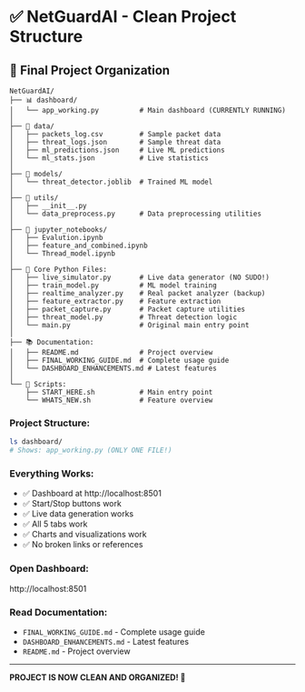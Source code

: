 # ✅ NetGuardAI - Clean Project Structure

## 📁 Final Project Organization

```
NetGuardAI/
├── 📊 dashboard/
│   └── app_working.py          # Main dashboard (CURRENTLY RUNNING)
│
├── 📂 data/
│   ├── packets_log.csv         # Sample packet data
│   ├── threat_logs.json        # Sample threat data
│   ├── ml_predictions.json     # Live ML predictions
│   └── ml_stats.json           # Live statistics
│
├── 🤖 models/
│   └── threat_detector.joblib  # Trained ML model
│
├── 🔧 utils/
│   ├── __init__.py
│   └── data_preprocess.py      # Data preprocessing utilities
│
├── 📓 jupyter_notebooks/
│   ├── Evalution.ipynb
│   ├── feature_and_combined.ipynb
│   └── Thread_model.ipynb
│
├── 🐍 Core Python Files:
│   ├── live_simulator.py       # Live data generator (NO SUDO!)
│   ├── train_model.py          # ML model training
│   ├── realtime_analyzer.py    # Real packet analyzer (backup)
│   ├── feature_extractor.py    # Feature extraction
│   ├── packet_capture.py       # Packet capture utilities
│   ├── threat_model.py         # Threat detection logic
│   └── main.py                 # Original main entry point
│
├── 📚 Documentation:
│   ├── README.md               # Project overview
│   ├── FINAL_WORKING_GUIDE.md  # Complete usage guide
│   └── DASHBOARD_ENHANCEMENTS.md # Latest features
│
└── 🚀 Scripts:
    ├── START_HERE.sh           # Main entry point
    └── WHATS_NEW.sh            # Feature overview
```

### Project Structure:
```bash
ls dashboard/
# Shows: app_working.py (ONLY ONE FILE!)
```

### Everything Works:
- ✅ Dashboard at http://localhost:8501
- ✅ Start/Stop buttons work
- ✅ Live data generation works
- ✅ All 5 tabs work
- ✅ Charts and visualizations work
- ✅ No broken links or references


### Open Dashboard:
http://localhost:8501

### Read Documentation:
- `FINAL_WORKING_GUIDE.md` - Complete usage guide
- `DASHBOARD_ENHANCEMENTS.md` - Latest features
- `README.md` - Project overview

---

**PROJECT IS NOW CLEAN AND ORGANIZED! 🎉**
